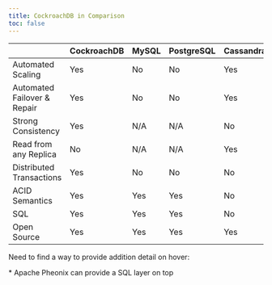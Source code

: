 ```yaml
---
title: CockroachDB in Comparison
toc: false
---
```


| | CockroachDB | MySQL | PostgreSQL | Cassandra | HBase | MongoDB | Riak 
--|--|--|--|--|--|--|--
Automated Scaling | Yes | No | No | Yes | Yes  | Yes | Yes 
Automated Failover & Repair | Yes | No | No | Yes | Yes | Yes | Yes 
Strong Consistency | Yes | N/A | N/A | No | No | No | No   
Read from any Replica | No | N/A | N/A | Yes | Yes | Yes | Yes  
Distributed Transactions| Yes | No | No | No | No | No | No 
ACID Semantics | Yes | Yes | Yes | No | Row-only | Document-only | No   
SQL| Yes | Yes | Yes | No | No* | No | No 
Open Source| Yes | Yes | Yes | Yes | Yes | Yes | Yes 


Need to find a way to provide addition detail on hover:

\* Apache Pheonix can provide a SQL layer on top 
